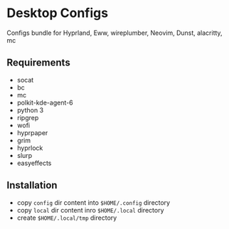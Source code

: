 # Desktop Configs

Configs bundle for Hyprland, Eww, wireplumber, Neovim, Dunst, alacritty, mc

## Requirements

- socat
- bc
- mc
- polkit-kde-agent-6
- python 3
- ripgrep
- wofi
- hyprpaper
- grim
- hyprlock
- slurp
- easyeffects

## Installation

- copy `config` dir content into `$HOME/.config` directory
- copy `local` dir content inro `$HOME/.local` directory
- create `$HOME/.local/tmp` directory
